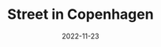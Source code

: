 ---
weight: 15
images:
- https://xdavidchen.com/p/the-seemingly-meaningless-work/seemingly_hub873f445ad48b7560f07448afcfbf6e0_5666619_1600x0_resize_q75_box.jpg
title: Street in Copenhagen
date: 2022-11-23
tags:
- archive # all posts
- work
- shotoniphone
- street
- denmark
- copenhagen
---